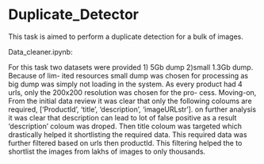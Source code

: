 # Duplicate_Detector
This task is aimed to perform a duplicate detection for a bulk of images. 

Data_cleaner.ipynb:


For this task two datasets were provided 1) 5Gb dump 2)small 1.3Gb dump. Because of lim-
ited resources small dump was chosen for processing as big dump was simply not loading in
the system. As every product had 4 urls, only the 200x200 resolution was chosen for the pro-
cess. Moving-on, From the initial data review it was clear that only the following coloums
are required, [‘ProductId’, ‘title’, ‘description’, ‘imageURLstr’]. on further analysis it was
clear that description can lead to lot of false positive as a result ‘description’ coloum was
droped. Then title coloum was targeted which drastically helped it shortlisting the required
data. This required data was further filtered based on urls then productId. This filtering
helped the to shortlist the images from lakhs of images to only thousands.
